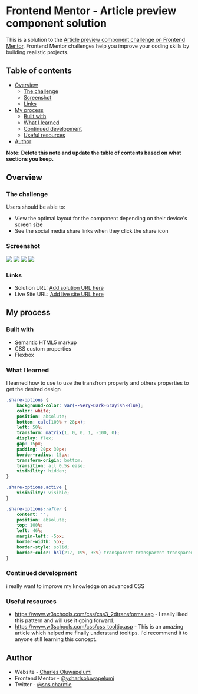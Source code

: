 # Frontend Mentor - Article preview component solution

This is a solution to the [Article preview component challenge on Frontend Mentor](https://www.frontendmentor.io/challenges/article-preview-component-dYBN_pYFT). Frontend Mentor challenges help you improve your coding skills by building realistic projects. 

## Table of contents

- [Overview](#overview)
  - [The challenge](#the-challenge)
  - [Screenshot](#screenshot)
  - [Links](#links)
- [My process](#my-process)
  - [Built with](#built-with)
  - [What I learned](#what-i-learned)
  - [Continued development](#continued-development)
  - [Useful resources](#useful-resources)
- [Author](#author)

**Note: Delete this note and update the table of contents based on what sections you keep.**

## Overview

### The challenge

Users should be able to:

- View the optimal layout for the component depending on their device's screen size
- See the social media share links when they click the share icon

### Screenshot

![](./design/Screenshot%20(230).png)
![](./design/Screenshot%20(231).png)
![](./design/Screenshot%20(232).png)
![](./design/Screenshot%20(233).png)

### Links

- Solution URL: [Add solution URL here](https://your-solution-url.com)
- Live Site URL: [Add live site URL here](https://your-live-site-url.com)

## My process

### Built with

- Semantic HTML5 markup
- CSS custom properties
- Flexbox

### What I learned

I learned how to use to use the transfrom property and others properties to get the desired design


```css
.share-options {
    background-color: var(--Very-Dark-Grayish-Blue);
    color: white;
    position: absolute;
    bottom: calc(100% + 28px);
    left: 50%;
    transform: matrix(1, 0, 0, 1, -100, 0);
    display: flex;
    gap: 15px;
    padding: 20px 30px;
    border-radius: 15px;
    transform-origin: bottom;
    transition: all 0.5s ease;
    visibility: hidden;
}

.share-options.active {
    visibility: visible;
}

.share-options::after {
    content: '';
    position: absolute;
    top: 100%;
    left: 46%;
    margin-left: -5px;
    border-width: 5px;
    border-style: solid;
    border-color: hsl(217, 19%, 35%) transparent transparent transparent;
}
```

### Continued development

i really want to improve my knowledge on advanced CSS


### Useful resources

- https://www.w3schools.com/css/css3_2dtransforms.asp - I really liked this pattern and will use it going forward.
- https://www.w3schools.com/css/css_tooltip.asp - This is an amazing article which helped me finally understand tooltips. I'd recommend it to anyone still learning this concept.

## Author

- Website - [Charles Oluwapelumi](https://www.github.com/charlsoluwapelumi)
- Frontend Mentor - [@ycharlsoluwapelumi](https://www.frontendmentor.io/profile/charlsoluwapelumi)
- Twitter - [@sns charmie](https://www.twitter.com/charley06)


